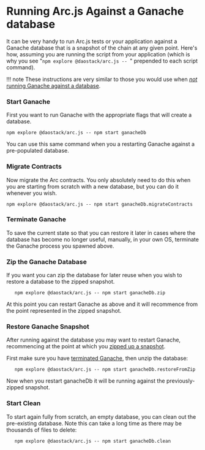 # Running Arc.js Against a Ganache database

It can be very handy to run Arc.js tests or your application against a Ganache database that is a snapshot of the chain at any given point. Here's how, assuming you are running the script from your application (which is why you see "`npm explore @daostack/arc.js -- `" prepended to each script command).

!!! note
    These instructions are very similar to those you would use when [_not_ running Ganache against a database](Home#migratetoganache).

### Start Ganache

First you want to run Ganache with the appropriate flags that will create a database.

```script
npm explore @daostack/arc.js -- npm start ganacheDb
```

You can use this same command when you a restarting Ganache against a pre-populated database.

### Migrate Contracts

Now migrate the Arc contracts.  You only absolutely need to do this when you are starting from scratch with a new database, but you can do it whenever you wish.

```script
npm explore @daostack/arc.js -- npm start ganacheDb.migrateContracts
```

### Terminate Ganache
To save the current state so that you can restore it later in cases where the database has become no longer useful, manually, in your own OS, terminate the Ganache process you spawned above.

### Zip the Ganache Database
If you want you can zip the database for later reuse when you wish to restore a database to the zipped snapshot.

```script
   npm explore @daostack/arc.js -- npm start ganacheDb.zip
```

At this point you can restart Ganache as above and it will recommence from the point represented in the zipped snapshot. 

### Restore Ganache Snapshot

After running against the database you may want to restart Ganache, recommencing at the point at which you [zipped up a snapshot](#zip-the-ganache-database).

First make sure you have [terminated Ganache](#terminate-ganache), then unzip the database:

```script
   npm explore @daostack/arc.js -- npm start ganacheDb.restoreFromZip
```
Now when you restart ganacheDb it will be running against the previously-zipped snapshot.

### Start Clean
To start again fully from scratch, an empty database, you can clean out the pre-existing database.  Note this can take a long time as there may be thousands of files to delete:

```script
   npm explore @daostack/arc.js -- npm start ganacheDb.clean
```
